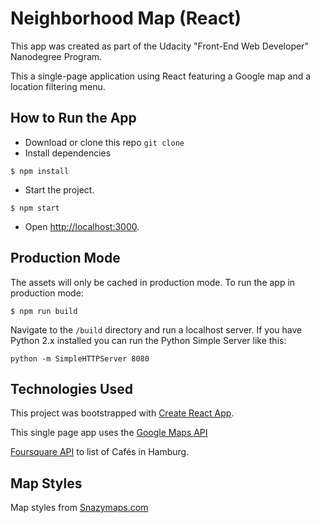 # Neighborhood Map (React)

This app was created as part of the Udacity "Front-End Web Developer" Nanodegree Program.


This a single-page application using React featuring a Google map and a location filtering menu.

## How to Run the App

- Download or clone this repo `git clone`
- Install dependencies
```
$ npm install
```
- Start the project.
```
$ npm start
```
- Open [http://localhost:3000](http://localhost:3000).

## Production Mode
The assets will only be cached in production mode.
To run the app in production mode:
```
$ npm run build
```
Navigate to the `/build` directory and run a localhost server. If you have Python 2.x installed you can run the Python Simple Server like this:
```
python -m SimpleHTTPServer 8080
```

## Technologies Used
This project was bootstrapped with [Create React App](https://github.com/facebookincubator/create-react-app).

This single page app uses the [Google Maps API](https://cloud.google.com/maps-platform/maps/)

[Foursquare API](https://developer.foursquare.com/serve) to list of Cafés in Hamburg.

## Map Styles
Map styles from [Snazymaps.com](https://snazzymaps.com/style/223221/halogallery-map-style)
